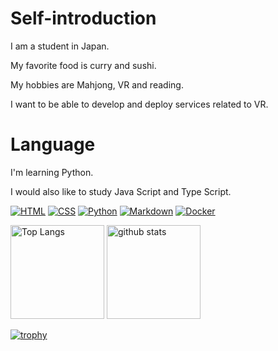 # Self-introduction
I am a student in Japan.

My favorite food is curry and sushi.

My hobbies are Mahjong, VR and reading.

I want to be able to develop and deploy services related to VR.

# Language
I'm learning Python.

I would also like to study Java Script and Type Script.

[![HTML](https://custom-icon-badges.herokuapp.com/badge/HTML-e34c26.svg?logo=HTML&logoColor=white)]()
[![CSS](https://custom-icon-badges.herokuapp.com/badge/CSS-563d7c.svg?logo=css3)]()
[![Python](https://custom-icon-badges.herokuapp.com/badge/Python-316de6.svg?logo=Python&logoColor=white)]()
[![Markdown](https://custom-icon-badges.herokuapp.com/badge/Markdown-083fa1.svg?logo=Markdown&logoColor=white)]()
[![Docker](https://custom-icon-badges.herokuapp.com/badge/Docker-1c63ed.svg?logo=Docker&logoColor=white)]()

<p align="left"> 
  <img alt="Top Langs" height="150px" src="https://github-readme-stats.vercel.app/api/top-langs/?username=Ithi075&layout=compact&theme=vue-dark" />
  <img alt="github stats" height="150px" src="https://github-readme-stats.vercel.app/api?username=Ithi075&theme=vue-dark" />
</p>

[![trophy](https://github-profile-trophy.vercel.app/?username=Ithi075&theme=vue-dark&column=7
)](https://github.com/ryo-ma/github-profile-trophy)
